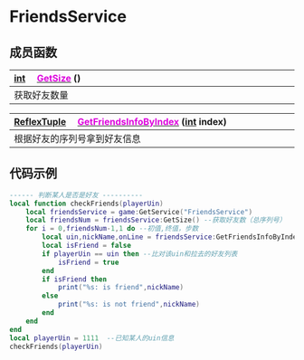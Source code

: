 # FriendsService

## 成员函数

|<div style="width:700px">[int](/Api/DataType/Number.md) &emsp;[<font color="dd00dd">GetSize</font>](/Api/Classes/Service/FriendsService_F/GetSize.md) ()</div>|
|:---|
|获取好友数量|

|<div style="width:700px">[ReflexTuple](/Api/Enums/ReflexTuple.md) &emsp;[<font color="dd00dd">GetFriendsInfoByIndex</font>](/Api/Classes/Service/FriendsService_F/GetFriendsInfoByIndex.md) ([int](/Api/DataType/Number.md) index)</div>|
|:---|
|根据好友的序列号拿到好友信息|

## 代码示例

```lua
------ 判断某人是否是好友 ----------
local function checkFriends(playerUin)
	local friendsService = game:GetService("FriendsService")
	local friendsNum = friendsService:GetSize() --获取好友数（总序列号）
	for i = 0,friendsNum-1,1 do --初值,终值，步数
		local uin,nickName,onLine = friendsService:GetFriendsInfoByIndex(i) --遍历好友
		local isFriend = false
		if playerUin == uin then --比对该uin和拉去的好友列表
			isFriend = true
		end
		if isFriend then
			print("%s: is friend",nickName)
		else
			print("%s: is not friend",nickName)
		end
	end
end
local playerUin = 1111  --已知某人的uin信息
checkFriends(playerUin)
```